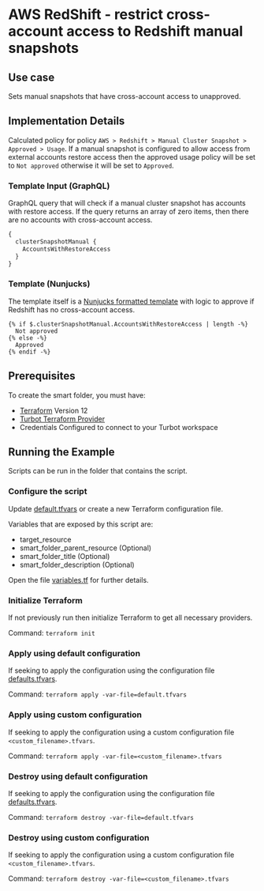 # AWS RedShift - restrict cross-account access to Redshift manual snapshots

## Use case

Sets manual snapshots that have cross-account access to unapproved.

## Implementation Details

Calculated policy for policy `AWS > Redshift > Manual Cluster Snapshot > Approved > Usage`.
If a manual snapshot is configured to allow access from external accounts restore access then the approved usage policy
will be set to `Not approved` otherwise it will be set to `Approved`.

### Template Input (GraphQL)

GraphQL query that will check if a manual cluster snapshot has accounts with restore access.
If the query returns an array of zero items, then there are no accounts with cross-account access.

```graphql
{
  clusterSnapshotManual {
    AccountsWithRestoreAccess
  }
}
```

### Template (Nunjucks)

The template itself is a [Nunjucks formatted template](https://mozilla.github.io/nunjucks/templating.html) with logic to
approve if Redshift has no cross-account access.

```nunjucks
{% if $.clusterSnapshotManual.AccountsWithRestoreAccess | length -%}
  Not approved
{% else -%}
  Approved
{% endif -%}
```

## Prerequisites

To create the smart folder, you must have:

- [Terraform](https://www.terraform.io) Version 12
- [Turbot Terraform Provider](https://github.com/turbotio/terraform-provider-turbot)
- Credentials Configured to connect to your Turbot workspace

## Running the Example

Scripts can be run in the folder that contains the script.

### Configure the script

Update [default.tfvars](default.tfvars) or create a new Terraform configuration file.

Variables that are exposed by this script are:

- target_resource
- smart_folder_parent_resource (Optional)
- smart_folder_title (Optional)
- smart_folder_description (Optional)

Open the file [variables.tf](variables.tf) for further details.

### Initialize Terraform

If not previously run then initialize Terraform to get all necessary providers.

Command: `terraform init`

### Apply using default configuration

If seeking to apply the configuration using the configuration file [defaults.tfvars](defaults.tfvars).

Command: `terraform apply -var-file=default.tfvars`

### Apply using custom configuration

If seeking to apply the configuration using a custom configuration file `<custom_filename>.tfvars`.

Command: `terraform apply -var-file=<custom_filename>.tfvars`

### Destroy using default configuration

If seeking to apply the configuration using the configuration file [defaults.tfvars](defaults.tfvars).

Command: `terraform destroy -var-file=default.tfvars`

### Destroy using custom configuration

If seeking to apply the configuration using a custom configuration file `<custom_filename>.tfvars`.

Command: `terraform destroy -var-file=<custom_filename>.tfvars`
